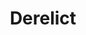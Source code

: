---
title: "Derelict"
type: "projects"
summary: "A walking simulator about a stranded astronaut "
tags: ["Blueprints, Unreal Engine, UMG"]
weight: 3
type: project

externalURL: https://github.com/Oakamoore/derelict
---